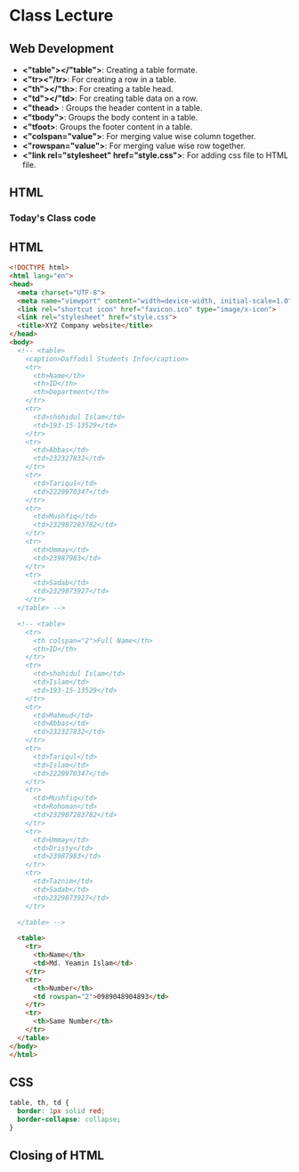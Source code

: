 # Class Lecture

## Web Development

- **<"table"></"table">**: Creating a table formate.
- **<"tr><"/tr>**: For creating a row in a table.
- **<"th"></"th>**: For creating a table head.
- **<"td"></"td>**: For creating table data on a row.
- **<"thead>** :	Groups the header content in a table.
- **<"tbody">**:	Groups the body content in a table.
- **<"tfoot>**:	Groups the footer content in a table.
- **<"colspan="value">**: For merging value wise column together.
- **<"rowspan="value">**: For merging value wise row together.
- **<"link rel="stylesheet" href="style.css">**: For adding css file to HTML file.




## HTML

### Today's Class code


## HTML
```html
<!DOCTYPE html>
<html lang="en">
<head>
  <meta charset="UTF-8">
  <meta name="viewport" content="width=device-width, initial-scale=1.0">
  <link rel="shortcut icon" href="favicon.ico" type="image/x-icon">
  <link rel="stylesheet" href="style.css">
  <title>XYZ Company website</title>
</head>
<body>
  <!-- <table>
    <caption>Daffodil Students Info</caption>
    <tr>
      <th>Name</th>
      <th>ID</th>
      <th>Department</th>
    </tr>
    <tr>
      <td>shohidul Islam</td>
      <td>193-15-13529</td>
    </tr>
    <tr>
      <td>Abbas</td>
      <td>232327832</td>
    </tr>
    <tr>
      <td>Tariqul</td>
      <td>2220970347</td>
    </tr>
    <tr>
      <td>Mushfiq</td>
      <td>232987283782</td>
    </tr>
    <tr>
      <td>Ummay</td>
      <td>23987983</td>
    </tr>
    <tr>
      <td>Sadab</td>
      <td>2329873927</td>
    </tr>
  </table> -->

  <!-- <table>
    <tr>
      <th colspan="2">Full Name</th>
      <th>ID</th>
    </tr>
    <tr>
      <td>shohidul Islam</td>
      <td>Islam</td>
      <td>193-15-13529</td>
    </tr>
    <tr>
      <td>Mahmud</td>
      <td>Abbas</td>
      <td>232327832</td>
    </tr>
    <tr>
      <td>Tariqul</td>
      <td>Islam</td>
      <td>2220970347</td>
    </tr>
    <tr>
      <td>Mushfiq</td>
      <td>Rohoman</td>
      <td>232987283782</td>
    </tr>
    <tr>
      <td>Ummay</td>
      <td>Dristy</td>
      <td>23987983</td>
    </tr>
    <tr>
      <td>Taznim</td>
      <td>Sadab</td>
      <td>2329873927</td>
    </tr>

  </table> -->

  <table>
    <tr>
      <th>Name</th>
      <td>Md. Yeamin Islam</td>
    </tr>
    <tr>
      <th>Number</th>
      <td rowspan="2">0989048904893</td>
    </tr>
    <tr>
      <th>Same Number</th>
    </tr>
  </table>
</body>
</html>

```

## CSS
```css
table, th, td {
  border: 1px solid red;
  border-collapse: collapse;
}
```


## Closing of HTML 